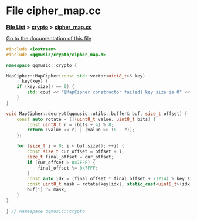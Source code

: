 

# File cipher\_map.cc

[**File List**](files.md) **>** [**crypto**](dir_4261af1259721e3e39e0d2dd7354b511.md) **>** [**cipher\_map.cc**](cipher__map_8cc.md)

[Go to the documentation of this file](cipher__map_8cc.md)


```C++
#include <iostream>
#include <qqmusic/crypto/cipher_map.h>

namespace qqmusic::crypto {

MapCipher::MapCipher(const std::vector<uint8_t>& key)
    : key(key) {
    if (key.size() == 0) {
        std::cout << "[MapCipher constructor failed] key size is 0" << std::endl;
    }
}

void MapCipher::decrypt(qqmusic::utils::buffer& buf, size_t offset) {
    const auto rotate = [](uint8_t value, uint8_t bits) {
        const uint8_t r = (bits + 4) % 8;
        return (value << r) | (value >> (8 - r));
    };

    for (size_t i = 0; i < buf.size(); ++i) {
        const size_t cur_offset = offset + i;
        size_t final_offset = cur_offset;
        if (cur_offset > 0x7FFF) {
            final_offset %= 0x7FFF;
        }
        const auto idx = (final_offset * final_offset + 71214) % key.size();
        const uint8_t mask = rotate(key[idx], static_cast<uint8_t>(idx) & 0x07);
        buf[i] ^= mask;
    }
}

} // namespace qqmusic::crypto
```


